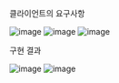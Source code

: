 클라이언트의 요구사항

![image](https://github.com/user-attachments/assets/42b80054-72cd-40a8-9cab-4cb4291857d7)
![image](https://github.com/user-attachments/assets/ea6156da-82d3-41dc-abc9-7cfac6fccef5)
![image](https://github.com/user-attachments/assets/664a91f7-65da-4a2a-8ce6-5bd1b1aa9806)


구현 결과

![image](https://github.com/user-attachments/assets/a4543c35-67b3-4dbe-b628-a8b73b9a64e4)
![image](https://github.com/user-attachments/assets/03c95e56-ef14-45ac-a040-2b14bc093493)
